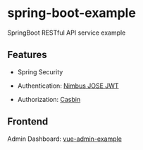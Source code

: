 # spring-boot-example

SpringBoot RESTful API service example

## Features

- Spring Security

- Authentication: [Nimbus JOSE JWT](https://connect2id.com/products/nimbus-jose-jwt)

- Authorization: [Casbin](https://casbin.org)

## Frontend

Admin Dashboard: [vue-admin-example](https://github.com/dodowhat/vue-admin-example)